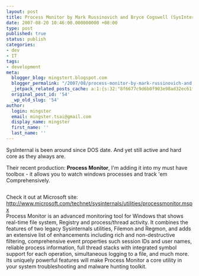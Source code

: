 ```yaml
---
layout: post
title: Process Monitor by Mark Russinovich and Bryce Cogswell (SysInternal)
date: 2007-08-20 10:46:00.000000000 +08:00
type: post
published: true
status: publish
categories:
- dev
- IT
tags:
- development
meta:
  blogger_blog: mingstert.blogspot.com
  blogger_permalink: "/2007/08/process-monitor-by-mark-russinovich-and.html"
  _jetpack_related_posts_cache: a:1:{s:32:"8f6677c9d6b0f903e98ad32ec61f8deb";a:2:{s:7:"expires";i:1453541983;s:7:"payload";a:3:{i:0;a:1:{s:2:"id";i:164;}i:1;a:1:{s:2:"id";i:253;}i:2;a:1:{s:2:"id";i:15;}}}}
  original_post_id: '54'
  _wp_old_slug: '54'
author:
  login: mingster
  email: mingster.tsai@gmail.com
  display_name: mingster
  first_name: ''
  last_name: ''
---
```

<p>SysInternal is been around since DOS date. And yet still active and hard core as they always are.</p>
<p>Their recent production: <strong>Process Monitor</strong>, I'm adding it into my must have toolbox - it allows you to watch windows processes and track 'em Comprehensively.</p>
<p><a href="http://mingster.files.wordpress.com/2007/08/procmon-main.gif"><img style="display:block;cursor:hand;text-align:center;margin:0 auto 10px;" alt="" src="{{ site.JB.IMAGE_PATH }}/procmon-main1.gif" border="0" /></a>
<div>Check it out at Microsoft site: <a href="http://www.microsoft.com/technet/sysinternals/utilities/processmonitor.mspx">http://www.microsoft.com/technet/sysinternals/utilities/processmonitor.mspx</a></div>
<div></div>
<div></div>
<div>Process Monitor is an advanced monitoring tool for Windows that shows real-time file system, Registry and process/thread activity. It combines the features of two legacy Sysinternals utilities, Filemon and Regmon, and adds an extensive list of enhancements including rich and non-destructive filtering, comprehensive event properties such session IDs and user names, reliable process information, full thread stacks with integrated symbol support for each operation, simultaneous logging to a file, and much more. Its uniquely powerful features will make Process Monitor a core utility in your system troubleshooting and malware hunting toolkit.</div>
